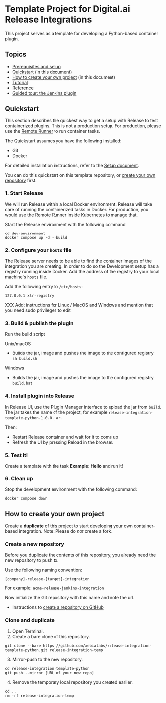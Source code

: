 # Template Project for Digital.ai Release Integrations

This project serves as a template for developing a Python-based container plugin.

## Topics

* [Prerequisites and setup](doc/setup.md)
* [Quickstart](#quickstart) (in this document)
* [How to create your own project](#how-to-create-your-own-project) (in this document)
* [Tutorial](doc/tutorial.md)
* [Reference](doc/reference.md)
* [Guided tour: the Jenkins plugin](doc/jenkins-guided-tour.md)


## Quickstart

This section describes the quickest way to get a setup with Release to test containerized plugins. This is not a production setup. For production, please use the [Remote Runner](doc/remote-runner-quickstart.md) to run container tasks.

The Quickstart assumes you have the following installed:

* Git
* Docker

For detailed installation instructions, refer to the [Setup document](doc/setup.md).

You can do this quickstart on this template repository, or [create your own repository](#how-to-create-your-own-project) first.

### 1. Start Release

We will run Release within a local Docker environment. Release will take care of running the containerized tasks in Docker. For production, you would use the Remote Runner inside Kubernetes to manage that.

Start the Release environment with the following command

    cd dev-environment
    docker compose up -d --build

### 2. Configure your `hosts` file

The Release server needs to be able to find the container images of the integration you are creating. In order to do so the Development setup has a registry running inside Docker. Add the address of the registry to your local machine's `hosts` file.

Add the following entry to `/etc/hosts`:

    127.0.0.1 xlr-registry

XXX Add: instructions for Linux / MacOS and Windows and mention that you need sudo privileges to edit

### 3. Build & publish the plugin

Run the build script

Unix/macOS

* Builds the jar, image and pushes the image to the configured registry  
  ``` sh build.sh ```

Windows

* Builds the jar, image and pushes the image to the configured registry  
  ``` build.bat ```

### 4. Install plugin into Release

In Release UI, use the Plugin Manager interface to upload the jar from `build`.
The jar takes the name of the project, for example `release-integration-template-python-1.0.0.jar`.

Then:
* Restart Release container and wait for it to come up
* Refresh the UI by pressing Reload in the browser.

### 5. Test it!
Create a template with the task **Example: Hello** and run it!

### 6. Clean up

Stop the development environment with the following command:

    docker compose down


## How to create your own project

Create a **duplicate** of this project to start developing your own container-based integration. Note: Please do _not_ create a fork.

### Create a new repository

Before you duplicate the contents of this repository, you already need the new repository to push to.

Use the following naming convention:

    [company]-release-[target]-integration

For example: `acme-release-jenkins-integration`

Now initialize the Git repository with this name and note the url.

* Instructions to [create a repository on GitHub](https://docs.github.com/en/repositories/creating-and-managing-repositories/creating-a-new-repository)

### Clone and duplicate

1. Open Terminal.
2. Create a bare clone of this repository.

```commandline
git clone --bare https://github.com/xebialabs/release-integration-template-python.git release-integration-temp
```

3. Mirror-push to the new repository.

```commandline
cd release-integration-template-python
git push --mirror [URL of your new repo]
```

4. Remove the temporary local repository you created earlier.

```commandline
cd ..
rm -rf release-integration-temp
```
